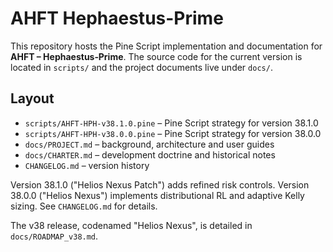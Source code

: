 # AHFT Hephaestus-Prime

This repository hosts the Pine Script implementation and documentation for
**AHFT – Hephaestus‑Prime**. The source code for the current version is located
in `scripts/` and the project documents live under `docs/`.

## Layout

- `scripts/AHFT-HPH-v38.1.0.pine` – Pine Script strategy for version 38.1.0
- `scripts/AHFT-HPH-v38.0.0.pine` – Pine Script strategy for version 38.0.0
- `docs/PROJECT.md` – background, architecture and user guides
- `docs/CHARTER.md` – development doctrine and historical notes
- `CHANGELOG.md` – version history



Version 38.1.0 ("Helios Nexus Patch") adds refined risk controls. Version 38.0.0 ("Helios Nexus") implements distributional RL and adaptive Kelly
sizing. See `CHANGELOG.md` for details.

The v38 release, codenamed "Helios Nexus", is detailed in
`docs/ROADMAP_v38.md`.

